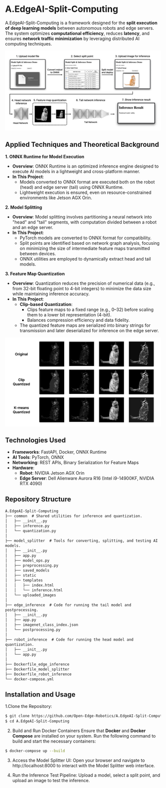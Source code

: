 A.EdgeAI-Split-Computing
========================
A.EdgeAI-Split-Computing is a framework designed for the **split execution of deep learning models** between autonomous robots and edge servers. The system optimizes **computational efficiency**, reduces **latency**, and ensures **network traffic minimization** by leveraging distributed AI computing techniques.

![demo_workflow](docs/demo_workflow.png)


Applied Techniques and Theoretical Background
---------------------------------------------
**1. ONNX Runtime for Model Execution**
   - **Overview**:
     ONNX Runtime is an optimized inference engine designed to execute AI models in a lightweight and cross-platform manner.
   - **In This Project**:
     - Models converted to ONNX format are executed both on the robot (head) and edge server (tail) using ONNX Runtime.
     - Lightweight execution is ensured, even on resource-constrained environments like Jetson AGX Orin.

**2. Model Splitting**
   - **Overview**:
     Model splitting involves partitioning a neural network into "head" and "tail" segments, with computation divided between a robot and an edge server.
   - **In This Project**:
     - PyTorch models are converted to ONNX format for compatibility.
     - Split points are identified based on network graph analysis, focusing on minimizing the size of intermediate feature maps transmitted between devices.
     - ONNX utilities are employed to dynamically extract head and tail models.

**3. Feature Map Quantization**
   - **Overview**:
     Quantization reduces the precision of numerical data (e.g., from 32-bit floating point to 4-bit integers) to minimize the data size while maintaining inference accuracy.
   - **In This Project**:
     - **Clip-based Quantization**:
       - Clips feature maps to a fixed range (e.g., 0–32) before scaling them to a lower bit representation (4-bit).
       - Balances compression efficiency and data fidelity.
     - The quantized feature maps are serialized into binary strings for transmission and later deserialized for inference on the edge server.

![feature_map_quantization](docs/feature_map_quantization.png)


Technologies Used
-----------------
- **Frameworks**: FastAPI, Docker, ONNX Runtime
- **AI Tools**: PyTorch, ONNX
- **Networking**: REST APIs, Binary Serialization for Feature Maps
- **Hardware**:
  - **Robot**: NVIDIA Jetson AGX Orin
  - **Edge Server**: Dell Alienware Aurora R16 (Intel i9-14900KF, NVIDIA RTX 4090)


Repository Structure
--------------------
```
A.EdgeAI-Split-Computing
├── common  # Shared utilities for inference and quantization.
│   ├── __init__.py
│   ├── inference.py
│   └── quantization.py
│
├── model_splitter  # Tools for converting, splitting, and testing AI models.
│   ├── __init__.py
│   ├── app.py
│   ├── model_ops.py
│   ├── preprocessing.py
│   ├── saved_models
│   ├── static
│   ├── templates
│   │   ├── index.html
│   │   └── inference.html
│   └── uploaded_images
│
├── edge_inference  # Code for running the tail model and postprocessing.
│   ├── __init__.py
│   ├── app.py
│   ├── imagenet_class_index.json
│   └── postprocessing.py
│
├── robot_inference  # Code for running the head model and quantization.
│   ├── __init__.py
│   └── app.py
│
├── Dockerfile_edge_inference
├── Dockerfile_model_splitter
├── Dockerfile_robot_inference
└── docker-compose.yml
```


Installation and Usage
----------------------
1.Clone the Repository:
```bash
$ git clone https://github.com/Open-Edge-Robotics/A.EdgeAI-Split-Computing.git
$ cd A.EdgeAI-Split-Computing
```

2. Build and Run Docker Containers
Ensure that **Docker** and **Docker Compose** are installed on your system. Run the following command to build and start the necessary containers:

```bash
$ docker-compose up --build
```

3. Access the Model Splitter UI:
Open your browser and navigate to http://localhost:8000 to interact with the Model Splitter web interface.

4. Run the Inference Test Pipeline:
Upload a model, select a split point, and upload an image to test the inference.

